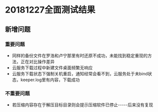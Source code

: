 # 20181227全面测试结果
## 新增问题
### 重要问题
- 同样的备份文件在罗浩和卢宁那里有时还原不成功，未能找到稳定重现的方法，正在对比操作差异
- 云服务下载过程中新建文件桌面频繁无响应
- 云服务下载状态下强制关机重启，通知经常会看不到，云服务处于未bind状态，keeper.log里有内容，下载成功

### 不重要问题
- 若压缩内容存在于解压目标目录则会提示压缩软件已停止-----后来没有复现

